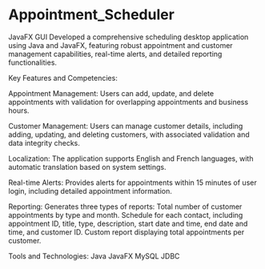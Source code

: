 # Appointment_Scheduler
JavaFX GUI
Developed a comprehensive scheduling desktop application using Java and JavaFX, featuring robust appointment and customer management capabilities, real-time alerts, and detailed reporting functionalities.

Key Features and Competencies:

Appointment Management:
Users can add, update, and delete appointments with validation for overlapping appointments and business hours.

Customer Management:
Users can manage customer details, including adding, updating, and deleting customers, with associated validation and data integrity checks.

Localization:
The application supports English and French languages, with automatic translation based on system settings.

Real-time Alerts:
Provides alerts for appointments within 15 minutes of user login, including detailed appointment information.

Reporting:
Generates three types of reports:
Total number of customer appointments by type and month.
Schedule for each contact, including appointment ID, title, type, description, start date and time, end date and time, and customer ID.
Custom report displaying total appointments per customer.

Tools and Technologies:
Java
JavaFX
MySQL
JDBC

